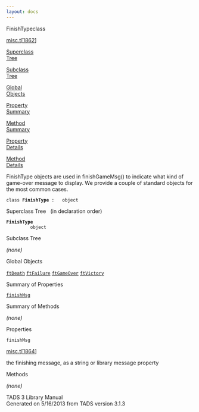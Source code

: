 ```yaml
---
layout: docs
---
```

<span class="title">FinishType</span><span class="type">class</span>

[misc.t](../file/misc.t.html)\[[1862](../source/misc.t.html#1862)\]

[Superclass  
Tree](#_SuperClassTree_)

[Subclass  
Tree](#_SubClassTree_)

[Global  
Objects](#_ObjectSummary_)

[Property  
Summary](#_PropSummary_)

[Method  
Summary](#_MethodSummary_)

[Property  
Details](#_Properties_)

[Method  
Details](#_Methods_)



FinishType objects are used in finishGameMsg() to indicate what kind of
game-over message to display. We provide a couple of standard objects
for the most common cases.

`class `**`FinishType`**` :   object`



<span id="_SuperClassTree_"></span>



<span class="hdln">Superclass Tree</span>   (in declaration order)



**`FinishType`**  
`         object`  
<span id="_SubClassTree_"></span>



<span class="hdln">Subclass Tree</span>  



*(none)* <span id="_ObjectSummary_"></span>



<span class="hdln">Global Objects</span>  



[`ftDeath`](../object/ftDeath.html) [`ftFailure`](../object/ftFailure.html) [`ftGameOver`](../object/ftGameOver.html) [`ftVictory`](../object/ftVictory.html)
<span id="_PropSummary_"></span>



<span class="hdln">Summary of Properties</span>  



[`finishMsg`](#finishMsg)

<span id="_MethodSummary_"></span>



<span class="hdln">Summary of Methods</span>  





*(none)* <span id="_Properties_"></span>



<span class="hdln">Properties</span>  



<span id="finishMsg"></span>

`finishMsg`

[misc.t](../file/misc.t.html)\[[1864](../source/misc.t.html#1864)\]



the finishing message, as a string or library message property



<span id="_Methods_"></span>



<span class="hdln">Methods</span>  



*(none)*



TADS 3 Library Manual  
Generated on 5/16/2013 from TADS version 3.1.3



